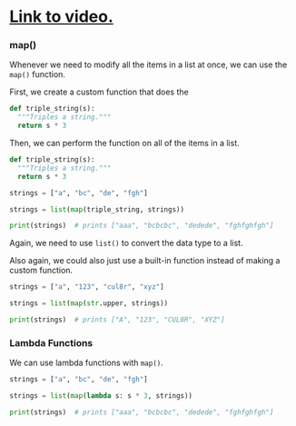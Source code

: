 # [Link to video.](https://www.youtube.com/watch?v=5CMbVw2mKp4&list=PLVD25niNi0BnTo_MGI8NI6WvVIXcC9khH)

### map()

Whenever we need to modify all the items in a list at once, we can use the `map()` function.

First, we create a custom function that does the

```python
def triple_string(s):
  """Triples a string."""
  return s * 3
```

Then, we can perform the function on all of the items in a list.

```python
def triple_string(s):
  """Triples a string."""
  return s * 3

strings = ["a", "bc", "de", "fgh"]

strings = list(map(triple_string, strings))

print(strings)  # prints ["aaa", "bcbcbc", "dedede", "fghfghfgh"]
```

Again, we need to use `list()` to convert the data type to a list.

Also again, we could also just use a built-in function instead of making a custom function.

```python
strings = ["a", "123", "cul8r", "xyz"]

strings = list(map(str.upper, strings))

print(strings)  # prints ["A", "123", "CUL8R", "XYZ"]
```

### Lambda Functions

We can use lambda functions with `map()`.

```python
strings = ["a", "bc", "de", "fgh"]

strings = list(map(lambda s: s * 3, strings))

print(strings)  # prints ["aaa", "bcbcbc", "dedede", "fghfghfgh"]
```

